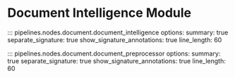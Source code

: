 # Document Intelligence Module

::: pipelines.nodes.document.document_intelligence
    options:
        summary: true
        separate_signature: true
        show_signature_annotations: true
        line_length: 60

::: pipelines.nodes.document.document_preprocessor
    options:
        summary: true
        separate_signature: true
        show_signature_annotations: true
        line_length: 60
